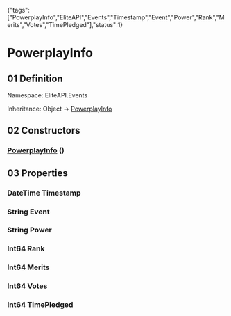 {"tags":["PowerplayInfo","EliteAPI","Events","Timestamp","Event","Power","Rank","Merits","Votes","TimePledged"],"status":1}

# PowerplayInfo

## 01 Definition

Namespace: <span class='code'>EliteAPI.Events</span>

Inheritance: <span class='code'>Object</span> → <span class='code'>[PowerplayInfo](../../EliteAPI/Events/PowerplayInfo.html)</span>

## 02 Constructors

### <span class='code'>[PowerplayInfo](../../EliteAPI/Events/PowerplayInfo.html)</span> ()

## 03 Properties

### <span class='code'>DateTime</span> Timestamp

### <span class='code'>String</span> Event

### <span class='code'>String</span> Power

### <span class='code'>Int64</span> Rank

### <span class='code'>Int64</span> Merits

### <span class='code'>Int64</span> Votes

### <span class='code'>Int64</span> TimePledged

